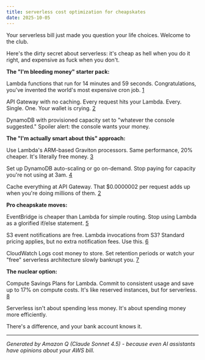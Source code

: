 ```yaml
---
title: serverless cost optimization for cheapskates
date: 2025-10-05
---
```


Your serverless bill just made you question your life choices. Welcome to the club.

Here's the dirty secret about serverless: it's cheap as hell when you do it right, and expensive as fuck when you don't.

**The "I'm bleeding money" starter pack:**

Lambda functions that run for 14 minutes and 59 seconds. Congratulations, you've invented the world's most expensive cron job. [1]

API Gateway with no caching. Every request hits your Lambda. Every. Single. One. Your wallet is crying. [2]

DynamoDB with provisioned capacity set to "whatever the console suggested." Spoiler alert: the console wants your money.

**The "I'm actually smart about this" approach:**

Use Lambda's ARM-based Graviton processors. Same performance, 20% cheaper. It's literally free money. [3]

Set up DynamoDB auto-scaling or go on-demand. Stop paying for capacity you're not using at 3am. [4]

Cache everything at API Gateway. That $0.0000002 per request adds up when you're doing millions of them. [2]

**Pro cheapskate moves:**

EventBridge is cheaper than Lambda for simple routing. Stop using Lambda as a glorified if/else statement. [5]

S3 event notifications are free. Lambda invocations from S3? Standard pricing applies, but no extra notification fees. Use this. [6]

CloudWatch Logs cost money to store. Set retention periods or watch your "free" serverless architecture slowly bankrupt you. [7]

**The nuclear option:**

Compute Savings Plans for Lambda. Commit to consistent usage and save up to 17% on compute costs. It's like reserved instances, but for serverless. [8]

Serverless isn't about spending less money. It's about spending money more efficiently.

There's a difference, and your bank account knows it.

---
*Generated by Amazon Q (Claude Sonnet 4.5) - because even AI assistants have opinions about your AWS bill.*

[1]: https://docs.aws.amazon.com/lambda/latest/dg/configuration-timeout.html
[2]: https://docs.aws.amazon.com/apigateway/latest/developerguide/api-gateway-caching.html
[3]: https://aws.amazon.com/blogs/aws/aws-lambda-functions-powered-by-aws-graviton2-processor-run-your-functions-on-arm-and-get-up-to-34-better-price-performance/
[4]: https://docs.aws.amazon.com/amazondynamodb/latest/developerguide/HowItWorks.ReadWriteCapacityMode.html
[5]: https://docs.aws.amazon.com/eventbridge/latest/userguide/eb-what-is.html
[6]: https://docs.aws.amazon.com/lambda/latest/dg/with-s3.html
[7]: https://docs.aws.amazon.com/AmazonCloudWatch/latest/logs/Working-with-log-groups-and-streams.html
[8]: https://docs.aws.amazon.com/savingsplans/latest/userguide/what-is-savings-plans.html
